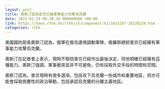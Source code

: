 ```yaml
---
layout: post
title: 奧斯汀認為普京已擁軍事能力攻擊烏克蘭
date: 2022-01-29 06:20:24.000000000 +08:00
link: https://news.rthk.hk/rthk/ch/component/k2/1631187-20220129.htm
categories: rthk
---
```


美國國防部長奧斯汀認為，俄軍在俄烏邊境調動軍隊，俄羅斯總統普京已經擁有軍事能力攻擊烏克蘭。

奧斯汀在記者會上表示，現時不相信普京已經作出最後決定，但他明確已經擁有這種能力。奧斯汀強調，軍事衝突並非不可避免，仍有採取外交手段的時間和空間。

奧斯汀認為，普京現時有很多選項，包括攻下烏克蘭一些城市和重要地區，但亦可能會採取挑釁性的政治舉動，包括承認烏克蘭的分離主義地區。
